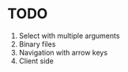 # TODO

1. Select with multiple arguments
2. Binary files
3. Navigation with arrow keys
4. Client side
